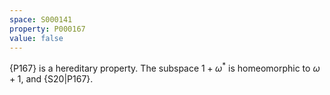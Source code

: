 ```yaml
---
space: S000141
property: P000167
value: false
---
```


{P167} is a hereditary property.  The subspace $1+\omega^*$ is homeomorphic to $\omega+1$, and {S20|P167}.
